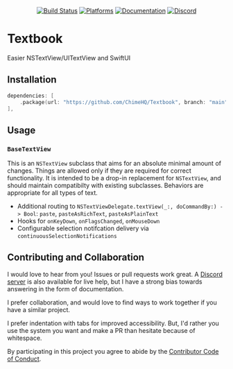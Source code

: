 <div align="center">

[![Build Status][build status badge]][build status]
[![Platforms][platforms badge]][platforms]
[![Documentation][documentation badge]][documentation]
[![Discord][discord badge]][discord]

</div>

# Textbook
Easier NSTextView/UITextView and SwiftUI 

## Installation

```swift
dependencies: [
    .package(url: "https://github.com/ChimeHQ/Textbook", branch: "main")
],
```

## Usage

### `BaseTextView`

This is an `NSTextView` subclass that aims for an absolute minimal amount of changes. Things are allowed only if they are required for correct functionality. It is intended to be a drop-in replacement for `NSTextView`, and should maintain compatibilty with existing subclasses. Behaviors are appropriate for all types of text.

- Additional routing to `NSTextViewDelegate.textView(_:, doCommandBy:) -> Bool`:  `paste`, `pasteAsRichText`, `pasteAsPlainText`
- Hooks for `onKeyDown`, `onFlagsChanged`, `onMouseDown`
- Configurable selection notifcation delivery via `continuousSelectionNotifications`

## Contributing and Collaboration

I would love to hear from you! Issues or pull requests work great. A [Discord server][discord] is also available for live help, but I have a strong bias towards answering in the form of documentation.

I prefer collaboration, and would love to find ways to work together if you have a similar project.

I prefer indentation with tabs for improved accessibility. But, I'd rather you use the system you want and make a PR than hesitate because of whitespace.

By participating in this project you agree to abide by the [Contributor Code of Conduct](CODE_OF_CONDUCT.md).

[build status]: https://github.com/ChimeHQ/Textbook/actions
[build status badge]: https://github.com/ChimeHQ/Textbook/workflows/CI/badge.svg
[platforms]: https://swiftpackageindex.com/ChimeHQ/Textbook
[platforms badge]: https://img.shields.io/endpoint?url=https%3A%2F%2Fswiftpackageindex.com%2Fapi%2Fpackages%2FChimeHQ%2FTextbook%2Fbadge%3Ftype%3Dplatforms
[documentation]: https://swiftpackageindex.com/ChimeHQ/Textbook/main/documentation
[documentation badge]: https://img.shields.io/badge/Documentation-DocC-blue
[discord]: https://discord.gg/esFpX6sErJ
[discord badge]: https://img.shields.io/badge/Discord-purple?logo=Discord&label=Chat&color=%235A64EC
